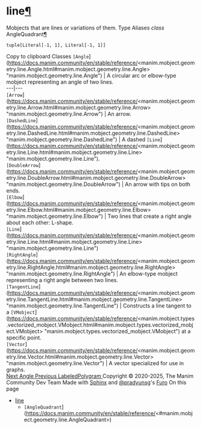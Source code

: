 # line[¶](https://docs.manim.community/en/stable/reference/<#module-manim.mobject.geometry.line> "Link to this heading")
Mobjects that are lines or variations of them.
Type Aliases
_class_ AngleQuadrant[¶](https://docs.manim.community/en/stable/reference/<#manim.mobject.geometry.line.AngleQuadrant> "Link to this definition")
    
```
tuple[Literal[-1, 1], Literal[-1, 1]]

```
Copy to clipboard
Classes
`[Angle`](https://docs.manim.community/en/stable/reference/<manim.mobject.geometry.line.Angle.html#manim.mobject.geometry.line.Angle> "manim.mobject.geometry.line.Angle") | A circular arc or elbow-type mobject representing an angle of two lines.  
---|---  
`[Arrow`](https://docs.manim.community/en/stable/reference/<manim.mobject.geometry.line.Arrow.html#manim.mobject.geometry.line.Arrow> "manim.mobject.geometry.line.Arrow") | An arrow.  
`[DashedLine`](https://docs.manim.community/en/stable/reference/<manim.mobject.geometry.line.DashedLine.html#manim.mobject.geometry.line.DashedLine> "manim.mobject.geometry.line.DashedLine") | A dashed `[Line`](https://docs.manim.community/en/stable/reference/<manim.mobject.geometry.line.Line.html#manim.mobject.geometry.line.Line> "manim.mobject.geometry.line.Line").  
`[DoubleArrow`](https://docs.manim.community/en/stable/reference/<manim.mobject.geometry.line.DoubleArrow.html#manim.mobject.geometry.line.DoubleArrow> "manim.mobject.geometry.line.DoubleArrow") | An arrow with tips on both ends.  
`[Elbow`](https://docs.manim.community/en/stable/reference/<manim.mobject.geometry.line.Elbow.html#manim.mobject.geometry.line.Elbow> "manim.mobject.geometry.line.Elbow") | Two lines that create a right angle about each other: L-shape.  
`[Line`](https://docs.manim.community/en/stable/reference/<manim.mobject.geometry.line.Line.html#manim.mobject.geometry.line.Line> "manim.mobject.geometry.line.Line")  
`[RightAngle`](https://docs.manim.community/en/stable/reference/<manim.mobject.geometry.line.RightAngle.html#manim.mobject.geometry.line.RightAngle> "manim.mobject.geometry.line.RightAngle") | An elbow-type mobject representing a right angle between two lines.  
`[TangentLine`](https://docs.manim.community/en/stable/reference/<manim.mobject.geometry.line.TangentLine.html#manim.mobject.geometry.line.TangentLine> "manim.mobject.geometry.line.TangentLine") | Constructs a line tangent to a `[VMobject`](https://docs.manim.community/en/stable/reference/<manim.mobject.types.vectorized_mobject.VMobject.html#manim.mobject.types.vectorized_mobject.VMobject> "manim.mobject.types.vectorized_mobject.VMobject") at a specific point.  
`[Vector`](https://docs.manim.community/en/stable/reference/<manim.mobject.geometry.line.Vector.html#manim.mobject.geometry.line.Vector> "manim.mobject.geometry.line.Vector") | A vector specialized for use in graphs.  
[ Next Angle ](https://docs.manim.community/en/stable/reference/<manim.mobject.geometry.line.Angle.html>) [ Previous LabeledPolygram ](https://docs.manim.community/en/stable/reference/<manim.mobject.geometry.labeled.LabeledPolygram.html>)
Copyright © 2020-2025, The Manim Community Dev Team 
Made with [Sphinx](https://docs.manim.community/en/stable/reference/<https:/www.sphinx-doc.org/>) and [@pradyunsg](https://docs.manim.community/en/stable/reference/<https:/pradyunsg.me>)'s [Furo](https://docs.manim.community/en/stable/reference/<https:/github.com/pradyunsg/furo>)
On this page 
  * [line](https://docs.manim.community/en/stable/reference/<#>)
    * `[AngleQuadrant`](https://docs.manim.community/en/stable/reference/<#manim.mobject.geometry.line.AngleQuadrant>)


